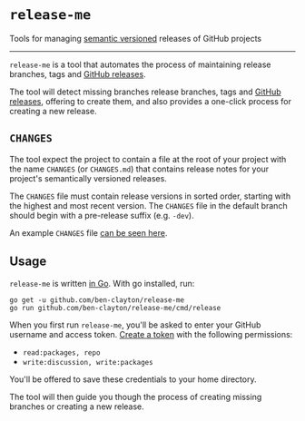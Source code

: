 # `release-me`
Tools for managing [semantic versioned](https://semver.org/) releases of GitHub projects

---

`release-me` is a tool that automates the process of maintaining release branches, tags and
[GitHub releases](https://docs.github.com/en/enterprise/2.13/user/articles/creating-releases).

The tool will detect missing branches release branches, tags and
[GitHub releases](https://docs.github.com/en/enterprise/2.13/user/articles/creating-releases),
offering to create them, and also provides a one-click process for creating a new release.

## `CHANGES`

The tool expect the project to contain a file at the root of your project with the name `CHANGES`
(or `CHANGES.md`) that contains release notes for your project's semantically versioned releases.

The `CHANGES` file must contain release versions in sorted order, starting with the highest and
most recent version. The `CHANGES` file in the default branch should begin with a pre-release
suffix (e.g. `-dev`).

An example `CHANGES` file [can be seen here](https://github.com/KhronosGroup/SPIRV-Tools/blob/master/CHANGES).

## Usage

`release-me` is written [in Go](https://golang.org/). With go installed, run:

```
go get -u github.com/ben-clayton/release-me
go run github.com/ben-clayton/release-me/cmd/release
```

When you first run `release-me`, you'll be asked to enter your GitHub username and access
token. [Create a token](https://github.com/settings/tokens) with the following permissions:
 - `read:packages, repo`
 - `write:discussion, write:packages`

 You'll be offered to save these credentials to your home directory.

 The tool will then guide you though the process of creating missing branches or creating a new release.
